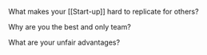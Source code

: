 What makes your [[Start-up]] hard to replicate for others?

Why are you the best and only team?

What are your unfair advantages?
